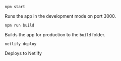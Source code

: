 `npm start`

Runs the app in the development mode on port 3000.<br>

`npm run build`

Builds the app for production to the `build` folder.<br>

`netlify deploy`

Deploys to Netlify